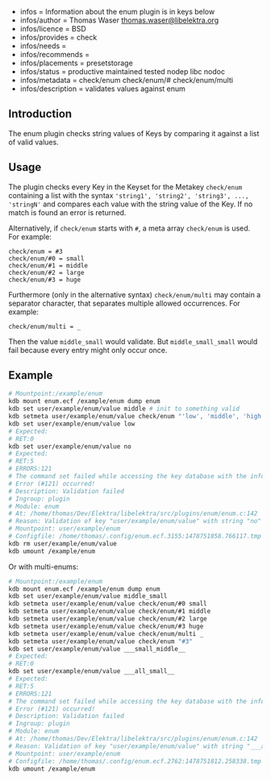 - infos = Information about the enum plugin is in keys below
- infos/author = Thomas Waser <thomas.waser@libelektra.org>
- infos/licence = BSD
- infos/provides = check
- infos/needs =
- infos/recommends = 
- infos/placements = presetstorage
- infos/status = productive maintained tested nodep libc nodoc
- infos/metadata = check/enum check/enum/# check/enum/multi
- infos/description = validates values against enum

## Introduction ##

The enum plugin checks string values of Keys by comparing it against a list of valid values.

## Usage ##

The plugin checks every Key in the Keyset for the Metakey `check/enum` containing a list
with the syntax `'string1', 'string2', 'string3', ..., 'stringN'` and compares each 
value with the string value of the Key. If no match is found an error is returned.

Alternatively, if `check/enum` starts with `#`, a meta array `check/enum` is used.
For example:

    check/enum = #3
    check/enum/#0 = small
    check/enum/#1 = middle
    check/enum/#2 = large
    check/enum/#3 = huge

Furthermore (only in the alternative syntax) `check/enum/multi` may contain a separator
character, that separates multiple allowed occurrences.
For example:

    check/enum/multi = _

Then the value `middle_small` would validate.
But `middle_small_small` would fail because every entry might only occur once.

## Example ##
```sh
# Mountpoint:/example/enum
kdb mount enum.ecf /example/enum dump enum
kdb set user/example/enum/value middle # init to something valid
kdb setmeta user/example/enum/value check/enum "'low', 'middle', 'high'"
kdb set user/example/enum/value low
# Expected:
# RET:0
kdb set user/example/enum/value no
# Expected:
# RET:5
# ERRORS:121
# The command set failed while accessing the key database with the info:
# Error (#121) occurred!
# Description: Validation failed
# Ingroup: plugin
# Module: enum
# At: /home/thomas/Dev/Elektra/libelektra/src/plugins/enum/enum.c:142
# Reason: Validation of key "user/example/enum/value" with string "no" failed.
# Mountpoint: user/example/enum
# Configfile: /home/thomas/.config/enum.ecf.3155:1478751858.766117.tmp
kdb rm user/example/enum/value
kdb umount /example/enum
```
Or with multi-enums:
```sh
# Mountpoint:/example/enum
kdb mount enum.ecf /example/enum dump enum
kdb set user/example/enum/value middle_small
kdb setmeta user/example/enum/value check/enum/#0 small
kdb setmeta user/example/enum/value check/enum/#1 middle
kdb setmeta user/example/enum/value check/enum/#2 large
kdb setmeta user/example/enum/value check/enum/#3 huge
kdb setmeta user/example/enum/value check/enum/multi _
kdb setmeta user/example/enum/value check/enum "#3"
kdb set user/example/enum/value ___small_middle__
# Expected: 
# RET:0
kdb set user/example/enum/value ___all_small__
# Expected:
# RET:5
# ERRORS:121
# The command set failed while accessing the key database with the info:
# Error (#121) occurred!
# Description: Validation failed
# Ingroup: plugin
# Module: enum
# At: /home/thomas/Dev/Elektra/libelektra/src/plugins/enum/enum.c:142
# Reason: Validation of key "user/example/enum/value" with string "___all_small__" failed.
# Mountpoint: user/example/enum
# Configfile: /home/thomas/.config/enum.ecf.2762:1478751812.258338.tmp
kdb umount /example/enum
```
